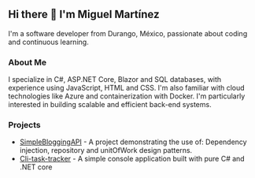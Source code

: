 ## Hi there 👋 I'm Miguel Martínez 

I'm a software developer from Durango, México, passionate about coding and continuous learning.

### About Me

I specialize in C#, ASP.NET Core, Blazor and SQL databases, with experience using JavaScript, HTML and CSS. I'm also familiar with cloud technologies like Azure and containerization with Docker. I'm particularly interested in building scalable and efficient back-end systems. 

### Projects

* [SimpleBloggingAPI](https://github.com/migmaram/SimpleBloggingAPI) - A project demonstrating the use of: Dependency injection, repository and unitOfWork design patterns.
* [Cli-task-tracker](https://github.com/migmaram/cli-task-tracker) - A simple console application built with pure C# and .NET core
